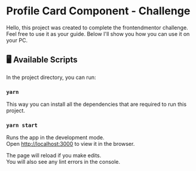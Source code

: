 # Profile Card Component - Challenge

Hello, this project was created to complete the frontendmentor challenge. Feel free to use it as your guide. Below I'll show you how you can use it on your PC. 

## :desktop_computer: Available Scripts

In the project directory, you can run:

### `yarn`

This way you can install all the dependencies that are required to run this project.

### `yarn start`
Runs the app in the development mode.\
Open [http://localhost:3000](http://localhost:3000) to view it in the browser.

The page will reload if you make edits.\
You will also see any lint errors in the console.


